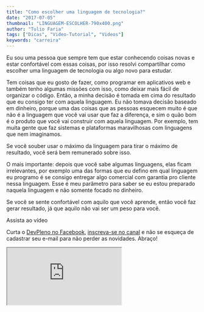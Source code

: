 ```yaml
---
title: "Como escolher uma linguagem de tecnologia?"
date: "2017-07-05"
thumbnail: "LINGUAGEM-ESCOLHER-790x400.png"
author: "Tulio Faria"
tags: ["Dicas", "Video-Tutorial", "Videos"]
keywords: "carreira"
---
```



Eu sou uma pessoa que sempre tem que estar conhecendo coisas novas e estar confortável com essas coisas, por isso resolvi compartilhar como escolher uma linguagem de tecnologia ou algo novo para estudar.

Tem coisas que eu gosto de fazer, como programar em aplicativos web e também tenho algumas missões com isso, como deixar mais fácil de organizar o código. Então, a minha decisão é tomada em cima do resultado que eu consigo ter com aquela linguagem. Eu não tomava decisão baseado em dinheiro, porque uma das coisas que as pessoas esquecem muito é que não é a linguagem que você vai usar que faz a diferença, e sim o quão bom é o produto que você vai construir com aquela linguagem. Por exemplo, tem muita gente que faz sistemas e plataformas maravilhosas com linguagens que nem imaginamos.

Se você souber usar o máximo da linguagem para tirar o máximo de resultado, você será bem remunerado sobre isso.

O mais importante: depois que você sabe algumas linguagens, elas ficam irrelevantes, por exemplo uma das formas que eu defino em qual linguagem eu programo é se consigo entregar algo comercial com garantia pro cliente nessa linguagem. Esse é meu parâmetro para saber se eu estou preparado naquela linguagem e não somente focado no dinheiro.

Se você se sente confortável com aquilo que você aprende, então você faz gerar resultado, já que aquilo não vai ser um peso para você.

Assista ao vídeo

 Curta o [DevPleno no Facebook](https://www.facebook.com/devpleno), [inscreva-se no canal](https://www.youtube.com/devplenocom) e não se esqueça de cadastrar seu e-mail para não perder as novidades. Abraço!


<div class="embed-responsive embed-responsive-16by9">
 <iframe class="embed-responsive-item" src="https://www.youtube.com/embed/-OMEUwlXewU" allowfullscreen></iframe>
  </div>